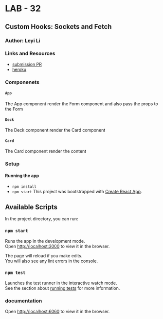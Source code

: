 # LAB - 32

## Custom Hooks: Sockets and Fetch

### Author: Leyi Li


### Links and Resources
* [submission PR](https://github.com/401-advanced-javascript-leyla/lab-32/pulls)
* [heroku](https://lab-32.herokuapp.com/)

### Componenets
#### `App`
The App component render the Form component and also pass the props to the Form
#### `Deck`
The Deck component render the Card component
#### `Card`
The Card component render the content 


### Setup

#### Running the app
* `npm install`
* `npm start`
This project was bootstrapped with [Create React App](https://github.com/facebook/create-react-app).

## Available Scripts

In the project directory, you can run:

### `npm start`

Runs the app in the development mode.<br>
Open [http://localhost:3000](http://localhost:3000) to view it in the browser.

The page will reload if you make edits.<br>
You will also see any lint errors in the console.

### `npm test`

Launches the test runner in the interactive watch mode.<br>
See the section about [running tests](https://facebook.github.io/create-react-app/docs/running-tests) for more information.

### documentation
Open [http://localhost:6060](http://localhost:6060) to view it in the browser.

